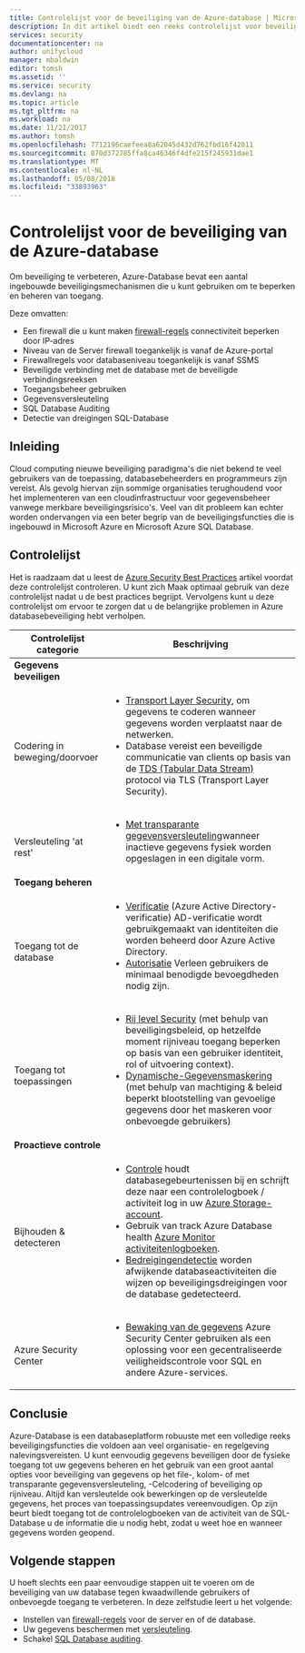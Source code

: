 ```yaml
---
title: Controlelijst voor de beveiliging van de Azure-database | Microsoft Docs
description: In dit artikel biedt een reeks controlelijst voor beveiliging van de Azure-database.
services: security
documentationcenter: na
author: unifycloud
manager: mbaldwin
editor: tomsh
ms.assetid: ''
ms.service: security
ms.devlang: na
ms.topic: article
ms.tgt_pltfrm: na
ms.workload: na
ms.date: 11/21/2017
ms.author: tomsh
ms.openlocfilehash: 7712196caefeea8a62045d432d762fbd16f42011
ms.sourcegitcommit: 870d372785ffa8ca46346f4dfe215f245931dae1
ms.translationtype: MT
ms.contentlocale: nl-NL
ms.lasthandoff: 05/08/2018
ms.locfileid: "33893963"
---
```

# <a name="azure-database-security-checklist"></a>Controlelijst voor de beveiliging van de Azure-database

Om beveiliging te verbeteren, Azure-Database bevat een aantal ingebouwde beveiligingsmechanismen die u kunt gebruiken om te beperken en beheren van toegang.

Deze omvatten:

-   Een firewall die u kunt maken [firewall-regels](https://docs.microsoft.com/azure/sql-database/sql-database-firewall-configure) connectiviteit beperken door IP-adres
-   Niveau van de Server firewall toegankelijk is vanaf de Azure-portal
-   Firewallregels voor databaseniveau toegankelijk is vanaf SSMS
-   Beveiligde verbinding met de database met de beveiligde verbindingsreeksen
-   Toegangsbeheer gebruiken
-   Gegevensversleuteling
-   SQL Database Auditing
-   Detectie van dreigingen SQL-Database

## <a name="introduction"></a>Inleiding
Cloud computing nieuwe beveiliging paradigma's die niet bekend te veel gebruikers van de toepassing, databasebeheerders en programmeurs zijn vereist. Als gevolg hiervan zijn sommige organisaties terughoudend voor het implementeren van een cloudinfrastructuur voor gegevensbeheer vanwege merkbare beveiligingsrisico's. Veel van dit probleem kan echter worden ondervangen via een beter begrip van de beveiligingsfuncties die is ingebouwd in Microsoft Azure en Microsoft Azure SQL Database.

## <a name="checklist"></a>Controlelijst
Het is raadzaam dat u leest de [Azure Security Best Practices](https://docs.microsoft.com/azure/security/azure-database-security-best-practices) artikel voordat deze controlelijst controleren. U kunt zich Maak optimaal gebruik van deze controlelijst nadat u de best practices begrijpt. Vervolgens kunt u deze controlelijst om ervoor te zorgen dat u de belangrijke problemen in Azure databasebeveiliging hebt verholpen.


|Controlelijst categorie| Beschrijving|
| ------------ | -------- |
|**Gegevens beveiligen**||
| <br> Codering in beweging/doorvoer| <ul><li>[Transport Layer Security](https://docs.microsoft.com/windows-server/security/tls/transport-layer-security-protocol), om gegevens te coderen wanneer gegevens worden verplaatst naar de netwerken.</li><li>Database vereist een beveiligde communicatie van clients op basis van de [TDS (Tabular Data Stream)](https://msdn.microsoft.com/en-in/library/dd357628.aspx) protocol via TLS (Transport Layer Security).</li></ul> |
|<br>Versleuteling 'at rest'| <ul><li>[Met transparante gegevensversleuteling](http://go.microsoft.com/fwlink/?LinkId=526242)wanneer inactieve gegevens fysiek worden opgeslagen in een digitale vorm.</li></ul>|
|**Toegang beheren**||  
|<br> Toegang tot de database | <ul><li>[Verificatie](https://docs.microsoft.com/azure/sql-database/sql-database-control-access) (Azure Active Directory-verificatie) AD-verificatie wordt gebruikgemaakt van identiteiten die worden beheerd door Azure Active Directory.</li><li>[Autorisatie](https://docs.microsoft.com/azure/sql-database/sql-database-control-access) Verleen gebruikers de minimaal benodigde bevoegdheden nodig zijn.</li></ul> |
|<br>Toegang tot toepassingen| <ul><li>[Rij level Security](https://msdn.microsoft.com/library/dn765131) (met behulp van beveiligingsbeleid, op hetzelfde moment rijniveau toegang beperken op basis van een gebruiker identiteit, rol of uitvoering context).</li><li>[Dynamische-Gegevensmaskering](https://docs.microsoft.com/azure/sql-database/sql-database-dynamic-data-masking-get-started) (met behulp van machtiging & beleid beperkt blootstelling van gevoelige gegevens door het maskeren voor onbevoegde gebruikers)</li></ul>|
|**Proactieve controle**||  
| <br>Bijhouden & detecteren| <ul><li>[Controle](https://docs.microsoft.com/azure/sql-database/sql-database-auditing) houdt databasegebeurtenissen bij en schrijft deze naar een controlelogboek / activiteit log in uw [Azure Storage-account](https://docs.microsoft.com/azure/storage/storage-create-storage-account).</li><li>Gebruik van track Azure Database health [Azure Monitor activiteitenlogboeken](https://docs.microsoft.com/azure/monitoring-and-diagnostics/monitoring-overview-activity-logs).</li><li>[Bedreigingendetectie](https://docs.microsoft.com/azure/sql-database/sql-database-threat-detection) worden afwijkende databaseactiviteiten die wijzen op beveiligingsdreigingen voor de database gedetecteerd. </li></ul> |
|<br>Azure Security Center| <ul><li>[Bewaking van de gegevens](https://docs.microsoft.com/azure/security-center/security-center-enable-auditing-on-sql-databases) Azure Security Center gebruiken als een oplossing voor een gecentraliseerde veiligheidscontrole voor SQL en andere Azure-services.</li></ul>|       

## <a name="conclusion"></a>Conclusie
Azure-Database is een databaseplatform robuuste met een volledige reeks beveiligingsfuncties die voldoen aan veel organisatie- en regelgeving nalevingsvereisten. U kunt eenvoudig gegevens beveiligen door de fysieke toegang tot uw gegevens beheren en het gebruik van een groot aantal opties voor beveiliging van gegevens op het file-, kolom- of met transparante gegevensversleuteling, -Celcodering of beveiliging op rijniveau. Altijd kan versleutelde ook bewerkingen op de versleutelde gegevens, het proces van toepassingsupdates vereenvoudigen. Op zijn beurt biedt toegang tot de controlelogboeken van de activiteit van de SQL-Database u de informatie die u nodig hebt, zodat u weet hoe en wanneer gegevens worden geopend.

## <a name="next-steps"></a>Volgende stappen
U hoeft slechts een paar eenvoudige stappen uit te voeren om de beveiliging van uw database tegen kwaadwillende gebruikers of onbevoegde toegang te verbeteren. In deze zelfstudie leert u het volgende:

- Instellen van [firewall-regels](https://docs.microsoft.com/azure/sql-database/sql-database-firewall-configure) voor de server en of de database.
- Uw gegevens beschermen met [versleuteling](https://docs.microsoft.com/sql/relational-databases/security/encryption/sql-server-encryption).
- Schakel [SQL Database auditing](https://docs.microsoft.com/azure/sql-database/sql-database-auditing).

